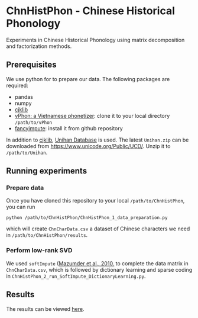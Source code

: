 # ChnHistPhon - Chinese Historical Phonology

Experiments in Chinese Historical Phonology using matrix decomposition and factorization methods.

## Prerequisites
We use python for to prepare our data. The following packages are required:
 - pandas
 - numpy
 - [cjklib](https://pypi.org/project/cjklib/)
 - [vPhon: a Vietnamese phonetizer](https://github.com/kirbyj/vPhon): clone it to your local directory `/path/to/vPhon`
 - [fancyimpute](https://github.com/iskandr/fancyimpute): install it from github repository

In addition to [cjklib](https://pypi.org/project/cjklib/), [Unihan Database](http://unicode.org/charts/unihan.html) is used. The latest `Unihan.zip` can be downloaded from https://www.unicode.org/Public/UCD/. Unzip it to `/path/to/Unihan`.
 
## Running experiments
### Prepare data 
Once you have cloned this repository to your local `/path/to/ChnHistPhon`, you can run
```
python /path/to/ChnHistPhon/ChnHistPhon_1_data_preparation.py
```
which will create `ChnCharData.csv` a dataset of Chinese characters we need in `/path/to/ChnHistPhon/results`.
### Perform low-rank SVD
We used `softImpute` ([Mazumder et al., 2010.](http://www.jmlr.org/papers/v11/mazumder10a.html) to complete the data matrix in `ChnCharData.csv`, which is followed by dictionary learning and sparse coding in `ChnHistPhon_2_run_SoftImpute_DictionaryLearning.py`.
 
## Results
The results can be viewed [here](https://chinese-historical-phonology.herokuapp.com/).
